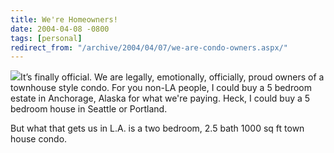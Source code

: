 ```yaml
---
title: We're Homeowners!
date: 2004-04-08 -0800
tags: [personal]
redirect_from: "/archive/2004/04/07/we-are-condo-owners.aspx/"
---
```


![](/images/igloo.jpg)It’s finally official. We are legally,
emotionally, officially, proud owners of a townhouse style condo. For
you non-LA people, I could buy a 5 bedroom estate in Anchorage, Alaska
for what we're paying. Heck, I could buy a 5 bedroom house in Seattle or
Portland.

But what that gets us in L.A. is a two bedroom, 2.5 bath 1000 sq ft town
house condo.

